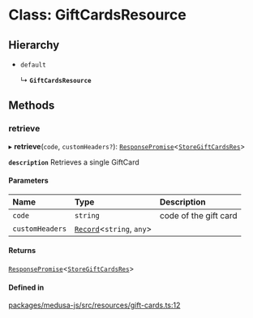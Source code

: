# Class: GiftCardsResource

## Hierarchy

- `default`

  ↳ **`GiftCardsResource`**

## Methods

### retrieve

▸ **retrieve**(`code`, `customHeaders?`): [`ResponsePromise`](../modules/internal.md#responsepromise)<[`StoreGiftCardsRes`](../modules/internal.md#storegiftcardsres)\>

**`description`** Retrieves a single GiftCard

#### Parameters

| Name | Type | Description |
| :------ | :------ | :------ |
| `code` | `string` | code of the gift card |
| `customHeaders` | [`Record`](../modules/internal.md#record)<`string`, `any`\> |  |

#### Returns

[`ResponsePromise`](../modules/internal.md#responsepromise)<[`StoreGiftCardsRes`](../modules/internal.md#storegiftcardsres)\>

#### Defined in

[packages/medusa-js/src/resources/gift-cards.ts:12](https://github.com/medusajs/medusa/blob/2eb2126f/packages/medusa-js/src/resources/gift-cards.ts#L12)
